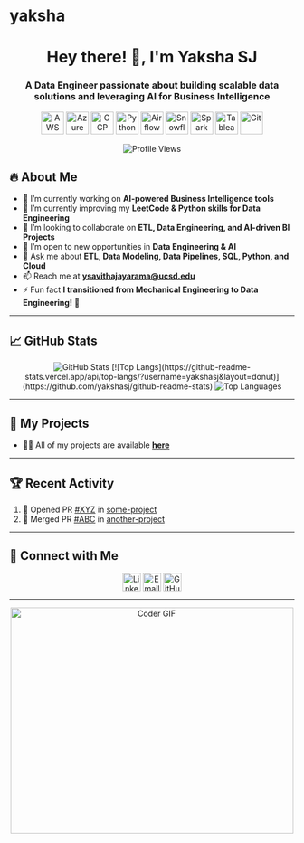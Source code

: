 # yaksha

<h1 align="center">Hey there! 👋, I'm Yaksha SJ</h1>
<h3 align="center">A Data Engineer passionate about building scalable data solutions and leveraging AI for Business Intelligence</h3>

<p align="center">
  <img src="https://www.vectorlogo.zone/logos/amazon_aws/amazon_aws-icon.svg" alt="AWS" width="40" height="40"/> 
  <img src="https://www.vectorlogo.zone/logos/microsoft_azure/microsoft_azure-icon.svg" alt="Azure" width="40" height="40"/> 
  <img src="https://www.vectorlogo.zone/logos/google_cloud/google_cloud-icon.svg" alt="GCP" width="40" height="40"/> 
  <img src="https://www.vectorlogo.zone/logos/python/python-icon.svg" alt="Python" width="40" height="40"/>
  <img src="https://www.vectorlogo.zone/logos/apache_airflow/apache_airflow-icon.svg" alt="Airflow" width="40" height="40"/>
  <img src="https://www.vectorlogo.zone/logos/snowflake/snowflake-icon.svg" alt="Snowflake" width="40" height="40"/>
  <img src="https://www.vectorlogo.zone/logos/apache_spark/apache_spark-ar21.svg" alt="Spark" width="40" height="40"/>
  <img src="https://www.vectorlogo.zone/logos/tableau/tableau-icon.svg" alt="Tableau" width="40" height="40"/>
  <img src="https://www.vectorlogo.zone/logos/git-scm/git-scm-icon.svg" alt="Git" width="40" height="40"/>
</p>

<p align="center"> <img src="https://komarev.com/ghpvc/?username=yakshasj" alt="Profile Views" /> </p>

## 🔥 About Me

- 🔭 I’m currently working on **AI-powered Business Intelligence tools**
- 🌱 I’m currently improving my **LeetCode & Python skills for Data Engineering**
- 👯 I’m looking to collaborate on **ETL, Data Engineering, and AI-driven BI Projects**
- 🤝 I’m open to new opportunities in **Data Engineering & AI**
- 💬 Ask me about **ETL, Data Modeling, Data Pipelines, SQL, Python, and Cloud**
- 📫 Reach me at **ysavithajayarama@ucsd.edu**
- ⚡ Fun fact **I transitioned from Mechanical Engineering to Data Engineering!** 🤯

---

## 📈 GitHub Stats

<p align="center"> 
  <img src="https://github-readme-stats.vercel.app/api?username=yakshasj&show_icons=true&theme=dark" alt="GitHub Stats" />
  [![Top Langs](https://github-readme-stats.vercel.app/api/top-langs/?username=yakshasj&layout=donut)](https://github.com/yakshasj/github-readme-stats)
  <img src="https://github-readme-stats.vercel.app/api/top-langs/?username=yakshasj&layout=compact&theme=dark" alt="Top Languages" />
</p>

---

## 🚀 My Projects
- 👨‍💻 All of my projects are available **[here](https://github.com/yakshasj?tab=repositories)**

---

## 🏆 Recent Activity

<!--START_SECTION:activity-->
1. 💪 Opened PR [#XYZ](https://github.com/) in [some-project](https://github.com/)
2. 🎉 Merged PR [#ABC](https://github.com/) in [another-project](https://github.com/)
<!--END_SECTION:activity-->

---

## 📡 Connect with Me

<p align="center">
  <a href="https://www.linkedin.com/in/yaksha-sj/" target="blank"><img align="center" src="https://img.icons8.com/color/48/000000/linkedin.png" alt="LinkedIn" height="32" width="32" /></a>
  <a href="mailto:yakshasj1999@gmail.com" target="blank"><img align="center" src="https://img.icons8.com/color/48/000000/gmail.png" alt="Email" height="32" width="32" /></a>
  <a href="https://github.com/yakshasj" target="blank"><img align="center" src="https://img.icons8.com/material-rounded/48/000000/github.png" alt="GitHub" height="32" width="32" /></a>
</p>

---

<p align="center">
    <img src="https://media.giphy.com/media/SWoSkN6DxTszqIKEqv/giphy.gif" alt="Coder GIF" width="500" height="400">
</p>

